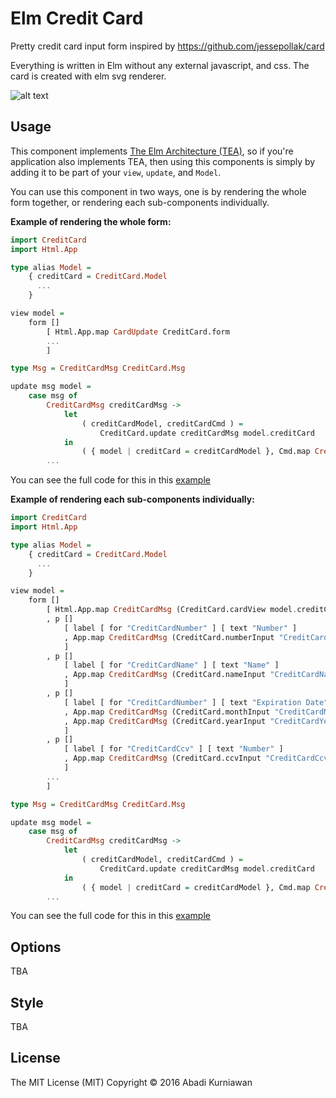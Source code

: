 # Elm Credit Card

Pretty credit card input form inspired by https://github.com/jessepollak/card 

Everything is written in Elm without any external javascript, and css.
The card is created with elm svg renderer.

![alt text](https://github.com/abadi199/elm-creditcard/raw/master/images/form.gif "Sample of Credit Card Form")


## Usage

This component implements [The Elm Architecture (TEA)](http://guide.elm-lang.org/architecture/index.html), so if you're application also implements TEA, then using this components is simply by adding it to be part of your `view`, `update`, and `Model`.

You can use this component in two ways, one is by rendering the whole form together, or rendering each sub-components individually.

**Example of rendering the whole form:**
```haskell
import CreditCard 
import Html.App

type alias Model =
    { creditCard = CreditCard.Model 
      ...
    }

view model = 
    form [] 
        [ Html.App.map CardUpdate CreditCard.form 
        ...
        ]

type Msg = CreditCardMsg CreditCard.Msg

update msg model =
    case msg of
        CreditCardMsg creditCardMsg ->
            let
                ( creditCardModel, creditCardCmd ) =
                    CreditCard.update creditCardMsg model.creditCard
            in
                ( { model | creditCard = creditCardModel }, Cmd.map CreditCardMsg creditCardCmd )
        ...
```
You can see the full code for this in this [example](https://github.com/abadi199/elm-creditcard/blob/master/Examples/CheckoutForm.elm)

**Example of rendering each sub-components individually:**
```haskell
import CreditCard 
import Html.App

type alias Model =
    { creditCard = CreditCard.Model 
      ...
    }

view model = 
    form [] 
        [ Html.App.map CreditCardMsg (CreditCard.cardView model.creditCard)
        , p []
            [ label [ for "CreditCardNumber" ] [ text "Number" ]
            , App.map CreditCardMsg (CreditCard.numberInput "CreditCardNumber" model.creditCard)
            ]
        , p []
            [ label [ for "CreditCardName" ] [ text "Name" ]
            , App.map CreditCardMsg (CreditCard.nameInput "CreditCardName" [ class "input-control" ] model.creditCard)
            ]
        , p []
            [ label [ for "CreditCardNumber" ] [ text "Expiration Date" ]
            , App.map CreditCardMsg (CreditCard.monthInput "CreditCardMonth" model.creditCard)
            , App.map CreditCardMsg (CreditCard.yearInput "CreditCardYear" model.creditCard)
            ]
        , p []
            [ label [ for "CreditCardCcv" ] [ text "Number" ]
            , App.map CreditCardMsg (CreditCard.ccvInput "CreditCardCcv" model.creditCard)
            ]
        ...
        ]

type Msg = CreditCardMsg CreditCard.Msg

update msg model =
    case msg of
        CreditCardMsg creditCardMsg ->
            let
                ( creditCardModel, creditCardCmd ) =
                    CreditCard.update creditCardMsg model.creditCard
            in
                ( { model | creditCard = creditCardModel }, Cmd.map CreditCardMsg creditCardCmd )
        ...
```
You can see the full code for this in this [example](https://github.com/abadi199/elm-creditcard/blob/master/Examples/CheckoutFormWithFields.elm)

## Options
TBA

## Style
TBA

## License
The MIT License (MIT)
Copyright &copy; 2016 Abadi Kurniawan
